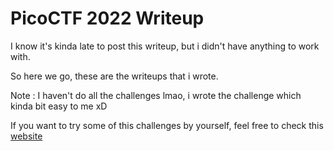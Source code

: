 # PicoCTF 2022 Writeup  

I know it's kinda late to post this writeup, but i didn't have anything to work with.

So here we go, these are the writeups that i wrote.

Note : I haven't do all the challenges lmao, i wrote the challenge which kinda bit easy to me xD

If you want to try some of this challenges by yourself, feel free to check this [website](https://play.picoctf.org/practice) 

